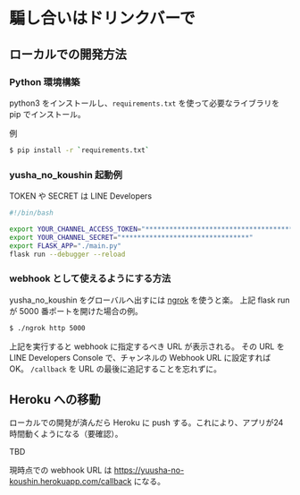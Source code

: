 # 騙し合いはドリンクバーで

## ローカルでの開発方法

### Python 環境構築

python3 をインストールし、`requirements.txt` を使って必要なライブラリを pip でインストール。

例

```sh
$ pip install -r `requirements.txt`
```

### yusha_no_koushin 起動例

TOKEN や SECRET は LINE Developers 

```sh
#!/bin/bash

export YOUR_CHANNEL_ACCESS_TOKEN="****************************************************************************************************************************************************************************"
export YOUR_CHANNEL_SECRET="********************************"
export FLASK_APP="./main.py"
flask run --debugger --reload
```

### webhook として使えるようにする方法

yusha_no_koushin をグローバルへ出すには [ngrok](https://ngrok.com/) を使うと楽。
上記 flask run が 5000 番ポートを開けた場合の例。

```sh
$ ./ngrok http 5000
```

上記を実行すると webhook に指定するべき URL が表示される。
その URL を LINE Developers Console で、チャンネルの Webhook URL に設定すれば OK。
`/callback` を URL の最後に追記することを忘れずに。

## Heroku への移動

ローカルでの開発が済んだら Heroku に push する。これにより、アプリが24時間動くようになる（要確認）。

TBD

現時点での webhook URL は https://yuusha-no-koushin.herokuapp.com/callback になる。
